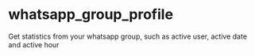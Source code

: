 # whatsapp_group_profile
Get statistics from your whatsapp group, such as active user, active date and active hour
